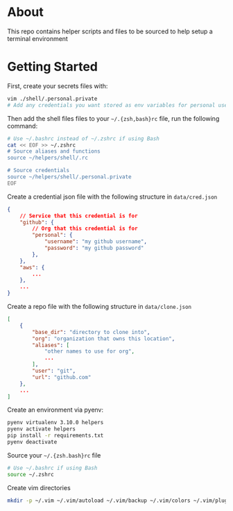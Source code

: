 # About

This repo contains helper scripts and files to be sourced to help setup a terminal environment

# Getting Started

First, create your secrets files with:

```bash
vim ./shell/.personal.private
# Add any credentials you want stored as env variables for personal use to this file
```

Then add the shell files files to your `~/.{zsh,bash}rc` file, run the following command:

```bash
# Use ~/.bashrc instead of ~/.zshrc if using Bash
cat << EOF >> ~/.zshrc
# Source aliases and functions
source ~/helpers/shell/.rc

# Source credentials
source ~/helpers/shell/.personal.private
EOF
```

Create a credential json file with the following structure in `data/cred.json`

```json
{
    // Service that this credential is for
    "github": {
        // Org that this credential is for
        "personal": {
            "username": "my github username",
            "password": "my github password"
        },
    },
    "aws": {
        ...
    },
    ...
}
```

Create a repo file with the following structure in `data/clone.json`

```json
[
    {
        "base_dir": "directory to clone into",
        "org": "organization that owns this location",
        "aliases": [
            "other names to use for org",
            ...
        ],
        "user": "git",
        "url": "github.com"
    },
    ...
]
```

Create an environment via pyenv:

```bash
pyenv virtualenv 3.10.0 helpers
pyenv activate helpers
pip install -r requirements.txt
pyenv deactivate
```

Source your `~/.{zsh.bash}rc` file

```bash
# Use ~/.bashrc if using Bash
source ~/.zshrc
```

Create vim directories

```bash
mkdir -p ~/.vim ~/.vim/autoload ~/.vim/backup ~/.vim/colors ~/.vim/plugged
```
